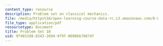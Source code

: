 ```yaml
---
content_type: resource
description: Problem set on classical mechanics.
file: /media/https%3A/open-learning-course-data-rc.s3.amazonaws.com/8-012-physics-i-classical-mechanics-fall-2008/9f403188824326949f9f8098bb70674f_ps10.pdf
file_type: application/pdf
resourcetype: Document
title: Problem Set 10
uid: 9f403188-8243-2694-9f9f-8098bb70674f
---
```

